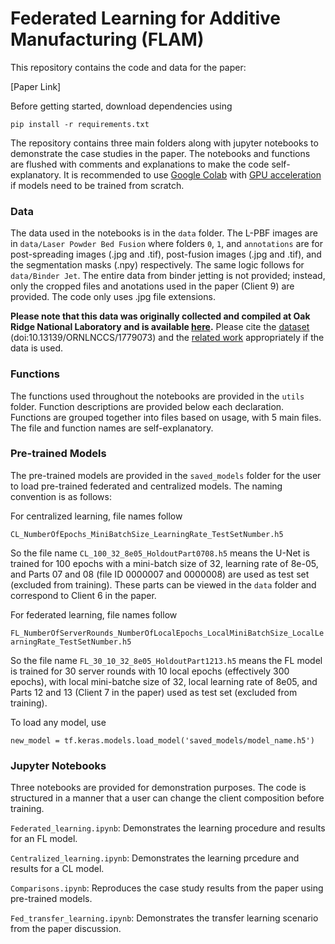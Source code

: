 # Federated Learning for Additive Manufacturing (FLAM)

This repository contains the code and data for the paper:

[Paper Link]

Before getting started, download dependencies using
```
pip install -r requirements.txt
```

The repository contains three main folders along with jupyter notebooks to demonstrate the case studies in the paper. The notebooks and functions are flushed with comments and explanations to make the code self-explanatory. It is recommended to use [Google Colab](https://colab.research.google.com/?utm_source=scs-index) with [GPU acceleration](https://colab.research.google.com/notebooks/gpu.ipynb) if models need to be trained from scratch.

### Data
The data used in the notebooks is in the `data` folder. The L-PBF images are in `data/Laser Powder Bed Fusion` where folders `0`, `1`, and `annotations` are for post-spreading images (.jpg and .tif), post-fusion images (.jpg and .tif), and the segmentation masks (.npy) respectively. The same logic follows for `data/Binder Jet`. The entire data from binder jetting is not provided; instead, only the cropped files and anotations used in the paper (Client 9) are provided. The code only uses .jpg file extensions.

**Please note that this data was originally collected and compiled at Oak Ridge National Laboratory and is available [here](https://www.osti.gov/dataexplorer/biblio/dataset/1779073).** Please cite the [dataset](https://www.osti.gov/dataexplorer/biblio/dataset/1779073) (doi:10.13139/ORNLNCCS/1779073) and the [related work](https://www.sciencedirect.com/science/article/pii/S2214860420308253) appropriately if the data is used.

### Functions
The functions used throughout the notebooks are provided in the `utils` folder. Function descriptions are provided below each declaration. Functions are grouped together into files based on usage, with 5 main files. The file and function names are self-explanatory.

### Pre-trained Models
The pre-trained models are provided in the `saved_models` folder for the user to load pre-trained federated and centralized models. The naming convention is as follows:

For centralized learning, file names follow 

`CL_NumberOfEpochs_MiniBatchSize_LearningRate_TestSetNumber.h5`

So the file name `CL_100_32_8e05_HoldoutPart0708.h5` means the U-Net is trained for 100 epochs with a mini-batch size of 32, learning rate of 8e-05, and Parts 07 and 08 (file ID 0000007 and 0000008) are used as test set (excluded from training). These parts can be viewed in the `data` folder and correspond to Client 6 in the paper.

For federated learning, file names follow 

`FL_NumberOfServerRounds_NumberOfLocalEpochs_LocalMiniBatchSize_LocalLearningRate_TestSetNumber.h5`

So the file name `FL_30_10_32_8e05_HoldoutPart1213.h5` means the FL model is trained for 30 server rounds with 10 local epochs (effectively 300 epochs), with local mini-batche size of 32, local learning rate of 8e05, and Parts 12 and 13 (Client 7 in the paper) used as test set (excluded from training).

To load any model, use
```
new_model = tf.keras.models.load_model('saved_models/model_name.h5')
```
### Jupyter Notebooks
Three notebooks are provided for demonstration purposes. The code is structured in a manner that a user can change the client composition before training.

`Federated_learning.ipynb`: Demonstrates the learning procedure and results for an FL model.

`Centralized_learning.ipynb`: Demonstrates the learning prcedure and results for a CL model.

`Comparisons.ipynb`: Reproduces the case study results from the paper using pre-trained models.

`Fed_transfer_learning.ipynb`: Demonstrates the transfer learning scenario from the paper discussion.
